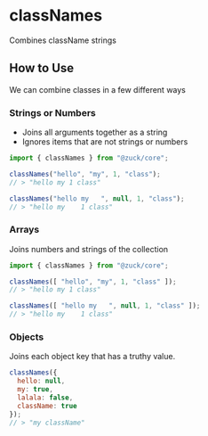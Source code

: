 classNames
================
Combines className strings


How to Use
----------
We can combine classes in a few different ways

### Strings or Numbers
  - Joins all arguments together as a string
  - Ignores items that are not strings or numbers

```js
import { classNames } from "@zuck/core";

classNames("hello", "my", 1, "class");
// > "hello my 1 class"

classNames("hello my   ", null, 1, "class");
// > "hello my    1 class"
```

### Arrays
Joins numbers and strings of the collection

```js
import { classNames } from "@zuck/core";

classNames([ "hello", "my", 1, "class" ]);
// > "hello my 1 class"

classNames([ "hello my   ", null, 1, "class" ]);
// > "hello my    1 class"
```

### Objects
Joins each object key that has a truthy value.

```js
classNames({
  hello: null,
  my: true,
  lalala: false,
  className: true
});
// > "my className"
```
